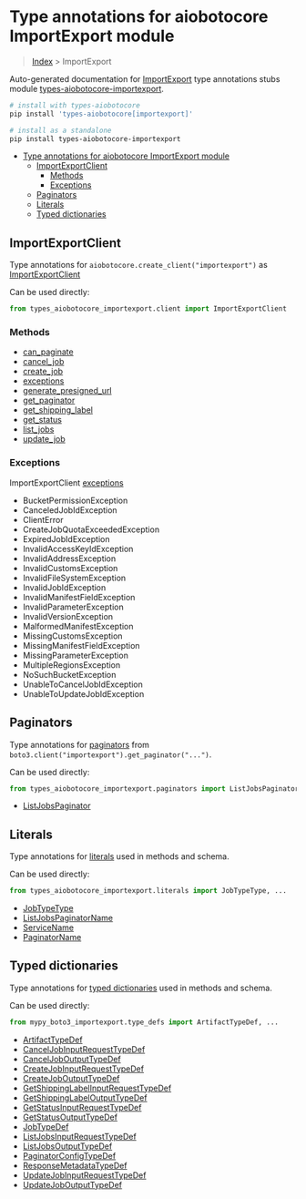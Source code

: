 <a id="type-annotations-for-aiobotocore-importexport-module"></a>

# Type annotations for aiobotocore ImportExport module

> [Index](..) > ImportExport

Auto-generated documentation for
[ImportExport](https://boto3.amazonaws.com/v1/documentation/api/latest/reference/services/importexport.html#ImportExport)
type annotations stubs module
[types-aiobotocore-importexport](https://pypi.org/project/types-aiobotocore-importexport/).

```bash
# install with types-aiobotocore
pip install 'types-aiobotocore[importexport]'

# install as a standalone
pip install types-aiobotocore-importexport
```

- [Type annotations for aiobotocore ImportExport module](#type-annotations-for-aiobotocore-importexport-module)
  - [ImportExportClient](#importexportclient)
    - [Methods](#methods)
    - [Exceptions](#exceptions)
  - [Paginators](#paginators)
  - [Literals](#literals)
  - [Typed dictionaries](#typed-dictionaries)

<a id="importexportclient"></a>

## ImportExportClient

Type annotations for `aiobotocore.create_client("importexport")` as
[ImportExportClient](./client.md)

Can be used directly:

```python
from types_aiobotocore_importexport.client import ImportExportClient
```

<a id="methods"></a>

### Methods

- [can_paginate](./client.md#can_paginate)
- [cancel_job](./client.md#cancel_job)
- [create_job](./client.md#create_job)
- [exceptions](./client.md#exceptions)
- [generate_presigned_url](./client.md#generate_presigned_url)
- [get_paginator](./client.md#get_paginator)
- [get_shipping_label](./client.md#get_shipping_label)
- [get_status](./client.md#get_status)
- [list_jobs](./client.md#list_jobs)
- [update_job](./client.md#update_job)

<a id="exceptions"></a>

### Exceptions

ImportExportClient [exceptions](./client.md#exceptions)

- BucketPermissionException
- CanceledJobIdException
- ClientError
- CreateJobQuotaExceededException
- ExpiredJobIdException
- InvalidAccessKeyIdException
- InvalidAddressException
- InvalidCustomsException
- InvalidFileSystemException
- InvalidJobIdException
- InvalidManifestFieldException
- InvalidParameterException
- InvalidVersionException
- MalformedManifestException
- MissingCustomsException
- MissingManifestFieldException
- MissingParameterException
- MultipleRegionsException
- NoSuchBucketException
- UnableToCancelJobIdException
- UnableToUpdateJobIdException

<a id="paginators"></a>

## Paginators

Type annotations for [paginators](./paginators.md) from
`boto3.client("importexport").get_paginator("...")`.

Can be used directly:

```python
from types_aiobotocore_importexport.paginators import ListJobsPaginator, ...
```

- [ListJobsPaginator](./paginators.md#listjobspaginator)

<a id="literals"></a>

## Literals

Type annotations for [literals](./literals.md) used in methods and schema.

Can be used directly:

```python
from types_aiobotocore_importexport.literals import JobTypeType, ...
```

- [JobTypeType](./literals.md#jobtypetype)
- [ListJobsPaginatorName](./literals.md#listjobspaginatorname)
- [ServiceName](./literals.md#servicename)
- [PaginatorName](./literals.md#paginatorname)

<a id="typed-dictionaries"></a>

## Typed dictionaries

Type annotations for [typed dictionaries](./type_defs.md) used in methods and
schema.

Can be used directly:

```python
from mypy_boto3_importexport.type_defs import ArtifactTypeDef, ...
```

- [ArtifactTypeDef](./type_defs.md#artifacttypedef)
- [CancelJobInputRequestTypeDef](./type_defs.md#canceljobinputrequesttypedef)
- [CancelJobOutputTypeDef](./type_defs.md#canceljoboutputtypedef)
- [CreateJobInputRequestTypeDef](./type_defs.md#createjobinputrequesttypedef)
- [CreateJobOutputTypeDef](./type_defs.md#createjoboutputtypedef)
- [GetShippingLabelInputRequestTypeDef](./type_defs.md#getshippinglabelinputrequesttypedef)
- [GetShippingLabelOutputTypeDef](./type_defs.md#getshippinglabeloutputtypedef)
- [GetStatusInputRequestTypeDef](./type_defs.md#getstatusinputrequesttypedef)
- [GetStatusOutputTypeDef](./type_defs.md#getstatusoutputtypedef)
- [JobTypeDef](./type_defs.md#jobtypedef)
- [ListJobsInputRequestTypeDef](./type_defs.md#listjobsinputrequesttypedef)
- [ListJobsOutputTypeDef](./type_defs.md#listjobsoutputtypedef)
- [PaginatorConfigTypeDef](./type_defs.md#paginatorconfigtypedef)
- [ResponseMetadataTypeDef](./type_defs.md#responsemetadatatypedef)
- [UpdateJobInputRequestTypeDef](./type_defs.md#updatejobinputrequesttypedef)
- [UpdateJobOutputTypeDef](./type_defs.md#updatejoboutputtypedef)
